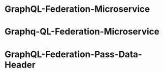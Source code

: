 # GraphQL-Federation-Microservice
# Graphq-QL-Federation-Microservice
# GraphQL-Federation-Pass-Data-Header
